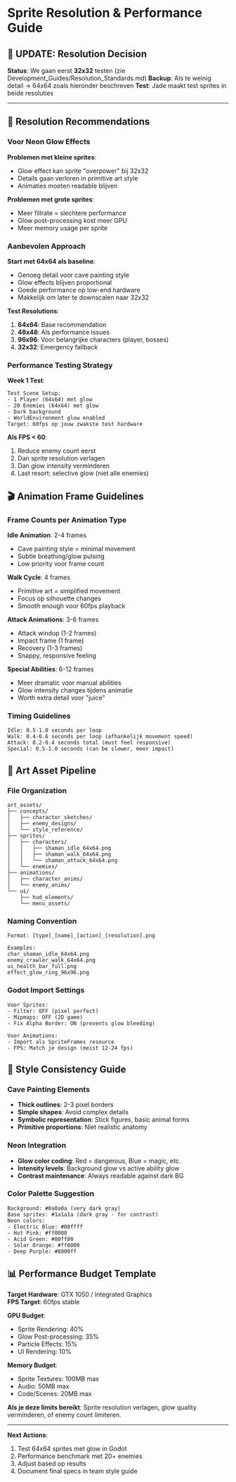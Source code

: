 # Sprite Resolution & Performance Guide

## 🔄 UPDATE: Resolution Decision
**Status**: We gaan eerst **32x32** testen (zie Development_Guides/Resolution_Standards.md)
**Backup**: Als te weinig detail → 64x64 zoals hieronder beschreven
**Test**: Jade maakt test sprites in beide resoluties

---

## 🎨 Resolution Recommendations

### **Voor Neon Glow Effects**

**Problemen met kleine sprites**:
- Glow effect kan sprite "overpower" bij 32x32
- Details gaan verloren in primitive art style
- Animaties moeten readable blijven

**Problemen met grote sprites**:  
- Meer fillrate = slechtere performance  
- Glow post-processing kost meer GPU
- Meer memory usage per sprite

### **Aanbevolen Approach**

**Start met 64x64 als baseline**:
- Genoeg detail voor cave painting style
- Glow effects blijven proportional  
- Goede performance op low-end hardware
- Makkelijk om later te downscalen naar 32x32

**Test Resolutions**:
1. **64x64**: Base recommendation  
2. **48x48**: Als performance issues
3. **96x96**: Voor belangrijke characters (player, bosses)
4. **32x32**: Emergency fallback

### **Performance Testing Strategy**

**Week 1 Test**:
```
Test Scene Setup:
- 1 Player (64x64) met glow
- 20 Enemies (64x64) met glow
- Dark background
- WorldEnvironment glow enabled
Target: 60fps op jouw zwakste test hardware
```

**Als FPS < 60**:
1. Reduce enemy count eerst
2. Dan sprite resolution verlagen  
3. Dan glow intensity verminderen
4. Last resort: selective glow (niet alle enemies)

## 🎬 Animation Frame Guidelines

### **Frame Counts per Animation Type**

**Idle Animation**: 2-4 frames
- Cave painting style = minimal movement
- Subtle breathing/glow pulsing
- Low priority voor frame count

**Walk Cycle**: 4 frames  
- Primitive art = simplified movement
- Focus op silhouette changes
- Smooth enough voor 60fps playback

**Attack Animations**: 3-6 frames
- Attack windup (1-2 frames)
- Impact frame (1 frame)  
- Recovery (1-3 frames)
- Snappy, responsive feeling

**Special Abilities**: 6-12 frames
- Meer dramatic voor manual abilities
- Glow intensity changes tijdens animatie
- Worth extra detail voor "juice"

### **Timing Guidelines**
```
Idle: 0.5-1.0 seconds per loop
Walk: 0.4-0.6 seconds per loop (afhankelijk movement speed)
Attack: 0.2-0.4 seconds total (must feel responsive)
Special: 0.5-1.0 seconds (can be slower, meer impact)
```

## 🔧 Art Asset Pipeline

### **File Organization**
```
art_assets/
├── concepts/
│   ├── character_sketches/
│   ├── enemy_designs/  
│   └── style_reference/
├── sprites/
│   ├── characters/
│   │   ├── shaman_idle_64x64.png
│   │   ├── shaman_walk_64x64.png
│   │   └── shaman_attack_64x64.png
│   └── enemies/
├── animations/
│   ├── character_anims/
│   └── enemy_anims/
└── ui/
    ├── hud_elements/
    └── menu_assets/
```

### **Naming Convention**
```
Format: [type]_[name]_[action]_[resolution].png

Examples:
char_shaman_idle_64x64.png
enemy_crawler_walk_64x64.png  
ui_health_bar_full.png
effect_glow_ring_96x96.png
```

### **Godot Import Settings**
```
Voor Sprites:
- Filter: OFF (pixel perfect)
- Mipmaps: OFF (2D game)
- Fix Alpha Border: ON (prevents glow bleeding)

Voor Animations:  
- Import als SpriteFrames resource
- FPS: Match je design (meist 12-24 fps)
```

## 🎯 Style Consistency Guide

### **Cave Painting Elements**
- **Thick outlines**: 2-3 pixel borders
- **Simple shapes**: Avoid complex details
- **Symbolic representation**: Stick figures, basic animal forms
- **Primitive proportions**: Niet realistic anatomy

### **Neon Integration**  
- **Glow color coding**: Red = dangerous, Blue = magic, etc.
- **Intensity levels**: Background glow vs active ability glow
- **Contrast maintenance**: Always readable against dark BG

### **Color Palette Suggestion**
```
Background: #0a0a0a (very dark gray)
Base sprites: #1a1a1a (dark gray - for contrast)
Neon colors:
- Electric Blue: #00ffff  
- Hot Pink: #ff0080
- Acid Green: #80ff00
- Solar Orange: #ff8000
- Deep Purple: #8000ff
```

## 📊 Performance Budget Template

**Target Hardware**: GTX 1050 / Integrated Graphics  
**FPS Target**: 60fps stable

**GPU Budget**:
- Sprite Rendering: 40% 
- Glow Post-processing: 35%
- Particle Effects: 15%
- UI Rendering: 10%

**Memory Budget**:  
- Sprite Textures: 100MB max
- Audio: 50MB max  
- Code/Scenes: 20MB max

**Als je deze limits bereikt**: Sprite resolution verlagen, glow quality verminderen, of enemy count limiteren.

---

**Next Actions**:
1. Test 64x64 sprites met glow in Godot
2. Performance benchmark met 20+ enemies
3. Adjust based op results
4. Document final specs in team style guide